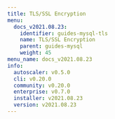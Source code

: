 ```yaml
---
title: TLS/SSL Encryption
menu:
  docs_v2021.08.23:
    identifier: guides-mysql-tls
    name: TLS/SSL Encryption
    parent: guides-mysql
    weight: 45
menu_name: docs_v2021.08.23
info:
  autoscaler: v0.5.0
  cli: v0.20.0
  community: v0.20.0
  enterprise: v0.7.0
  installer: v2021.08.23
  version: v2021.08.23
---
```


